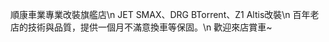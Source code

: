 順康車業專業改裝旗艦店\n
JET SMAX、DRG BTorrent、Z1 Altis改裝\n
百年老店的技術與品質，提供一個月不滿意換車等保固。\n
歡迎來店賞車~

<!---
creeper531100/creeper531100 is a ✨ special ✨ repository because its `README.md` (this file) appears on your GitHub profile.
You can click the Preview link to take a look at your changes.
--->
